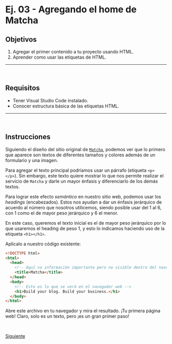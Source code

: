 # Ej. 03 - Agregando el home de Matcha
## Objetivos
1. Agregar el primer contenido a tu proyecto usando HTML.
2. Aprender como usar las etiquetas de HTML.

---
<br/>

## Requisitos
- Tener Visual Studio Code instalado.
- Conocer estructura básica de las etiquetas HTML.

---
<br/>

## Instrucciones

Siguiendo el diseño del sitio original de [`Matcha`](https://bedu-fef.netlify.app/),
podemos ver que lo primero que aparece son textos de diferentes tamaños y
colores además de un formulario y una imagen.

Para agregar el texto principal podríamos usar un párrafo (etiqueta `<p></p>`).
Sin embargo, este texto quiere mostrar lo que nos permite realizar el servicio
de `Matcha` y darle un mayor énfasis y diferenciarlo de los demás textos.

Para lograr este efecto _semántico_ en nuestro sitio web, podemos usar los
_headings_ (encabezados). Estos nos ayudan a dar un énfasis jerárquico de
acuerdo al número que nosotros utilicemos, siendo posible usar del 1 al 6,
con 1 como el de mayor peso jerárquico y 6 el menor.

En este caso, queremos el texto inicial es el de mayor peso jerárquico por lo
que usaremos el heading de peso 1, y esto lo indicamos haciendo uso de la
etiqueta `<h1></h1>`.

Aplicalo a nuestro código existente:

```html
<!DOCTYPE html>
<html>
  <head>
    <!-- Aquí va información importante pero no visible dentro del navegador -->
    <title>Matcha</title>
  </head>
  <body>
    <!-- Esto es lo que se verá en el navegador web -->
    <h1>Build your blog. Build your business.</h1>
  </body>
</html>
```

Abre este archivo en tu navegador y mira el resultado. ¡Tu primera página web!
Claro, solo es un texto, pero ¡es un gran primer paso!

<br/>

[Siguiente](../reto-01/README.md)